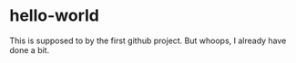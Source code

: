 hello-world
===========

This is supposed to by the first github project.  But whoops, I already have done a bit.
